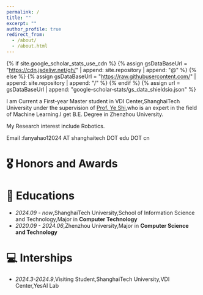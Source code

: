 ```yaml
---
permalink: /
title: ""
excerpt: ""
author_profile: true
redirect_from: 
  - /about/
  - /about.html
---
```


{% if site.google_scholar_stats_use_cdn %}
{% assign gsDataBaseUrl = "https://cdn.jsdelivr.net/gh/" | append: site.repository | append: "@" %}
{% else %}
{% assign gsDataBaseUrl = "https://raw.githubusercontent.com/" | append: site.repository | append: "/" %}
{% endif %}
{% assign url = gsDataBaseUrl | append: "google-scholar-stats/gs_data_shieldsio.json" %}

<span class='anchor' id='about-me'></span>

I am Current a First-year Master student in VDI Center,ShanghaiTech University under the supervision of [Prof. Ye Shi](https://shiye21.github.io),who is an expert in the field of Machine Learning.I get B.E. Degree in Zhenzhou University.

My Research interest include Robotics.

Email :fanyahao12024 AT shanghaitech DOT edu DOT cn




# 🎖 Honors and Awards

# 📖 Educations
- *2024.09 - now*,ShanghaiTech University,School of Information Science and Technology,Major in **Computer Technology**
- *2020.09 - 2024.06*,Zhenzhou University,Major in **Computer Science and Technology**

# 💻 Interships
- *2024.3-2024.9*,Visiting Student,ShanghaiTech University,VDI Center,YesAI Lab





